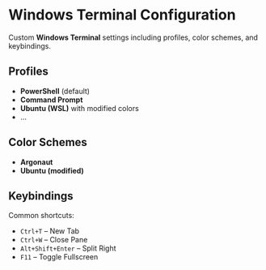# Windows Terminal Configuration

Custom **Windows Terminal** settings including profiles, color schemes, and keybindings.

## Profiles
- **PowerShell** (default)
- **Command Prompt**
- **Ubuntu (WSL)** with modified colors
- ...

## Color Schemes
- **Argonaut**
- **Ubuntu (modified)**

## Keybindings
Common shortcuts:
- `Ctrl+T` – New Tab  
- `Ctrl+W` – Close Pane  
- `Alt+Shift+Enter` – Split Right  
- `F11` – Toggle Fullscreen  
